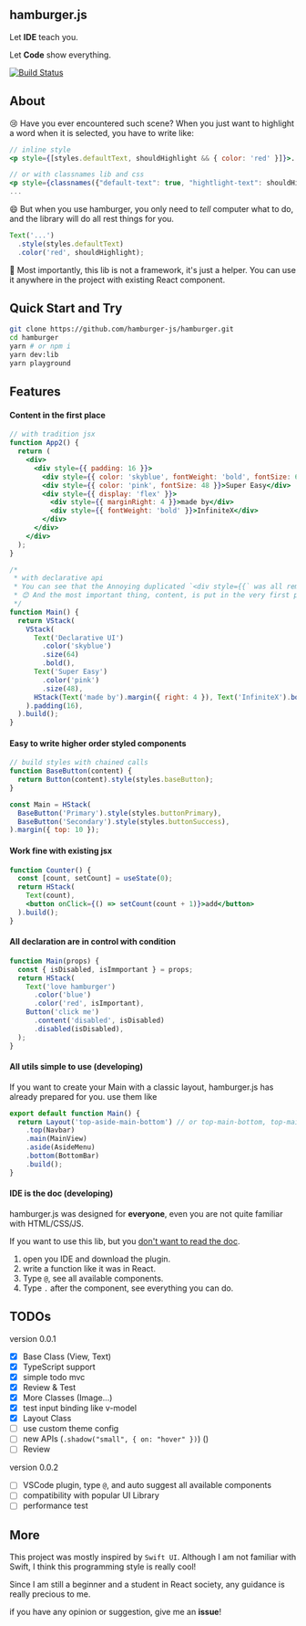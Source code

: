 ## hamburger.js

Let **IDE** teach you.

Let **Code** show everything.

[![Build Status](https://travis-ci.org/hamburger-js/hamburger.svg?branch=master)](https://travis-ci.org/hamburger-js/hamburger)

## About

😢 Have you ever encountered such scene? When you just want to highlight a word when it is selected, you have to write like:

```jsx
// inline style
<p style={[styles.defaultText, shouldHighlight && { color: 'red' }]}>...</p>

// or with classnames lib and css
<p style={classnames({"default-text": true, "hightlight-text": shouldHighlight})}>...</p>
...

```

😄 But when you use hamburger, you only need to _tell_ computer what to do, and the library will do all rest things for you.

```js
Text('...')
  .style(styles.defaultText)
  .color('red', shouldHighlight);
```

🦉 Most importantly, this lib is not a framework, it's just a helper. You can use it anywhere in the project with existing React component.

## Quick Start and Try

```bash
git clone https://github.com/hamburger-js/hamburger.git
cd hamburger
yarn # or npm i
yarn dev:lib
yarn playground
```

## Features

#### Content in the first place

```jsx
// with tradition jsx
function App2() {
  return (
    <div>
      <div style={{ padding: 16 }}>
        <div style={{ color: 'skyblue', fontWeight: 'bold', fontSize: 64 }}>Declarative UI</div>
        <div style={{ color: 'pink', fontSize: 48 }}>Super Easy</div>
        <div style={{ display: 'flex' }}>
          <div style={{ marginRight: 4 }}>made by</div>
          <div style={{ fontWeight: 'bold' }}>InfiniteX</div>
        </div>
      </div>
    </div>
  );
}

/*
 * with declarative api
 * You can see that the Annoying duplicated `<div style={{` was all removed!
 * 😊 And the most important thing, content, is put in the very first place.
 */
function Main() {
  return VStack(
    VStack(
      Text('Declarative UI')
        .color('skyblue')
        .size(64)
        .bold(),
      Text('Super Easy')
        .color('pink')
        .size(48),
      HStack(Text('made by').margin({ right: 4 }), Text('InfiniteX').bold()),
    ).padding(16),
  ).build();
}
```

#### Easy to write higher order styled components

```js
// build styles with chained calls
function BaseButton(content) {
  return Button(content).style(styles.baseButton);
}

const Main = HStack(
  BaseButton('Primary').style(styles.buttonPrimary),
  BaseButton('Secondary').style(styles.buttonSuccess),
).margin({ top: 10 });
```

#### Work fine with existing jsx

```jsx
function Counter() {
  const [count, setCount] = useState(0);
  return HStack(
    Text(count),
    <button onClick={() => setCount(count + 1)}>add</button>
  ).build();
}
```

#### All declaration are in control with condition

```jsx
function Main(props) {
  const { isDisabled, isImmportant } = props;
  return HStack(
    Text('love hamburger')
      .color('blue')
      .color('red', isImportant),
    Button('click me')
      .content('disabled', isDisabled)
      .disabled(isDisabled),
  );
}
```

#### All utils simple to use (developing)

If you want to create your Main with a classic layout, hamburger.js has already prepared for you.
use them like

```jsx
export default function Main() {
  return Layout('top-aside-main-bottom') // or top-main-bottom, top-main, top-aside-main, etc...
    .top(Navbar)
    .main(MainView)
    .aside(AsideMenu)
    .bottom(BottomBar)
    .build();
}
```

#### IDE is the doc (developing)

hamburger.js was designed for **everyone**, even you are not quite familiar with HTML/CSS/JS.

If you want to use this lib, but you <u>don't want to read the doc</u>.

1. open you IDE and download the plugin.
2. write a function like it was in React.
3. Type `@`, see all available components.
4. Type `.` after the component, see everything you can do.

## TODOs

version 0.0.1

- [x] Base Class (View, Text)
- [x] TypeScript support
- [x] simple todo mvc
- [x] Review & Test
- [x] More Classes (Image...)
- [x] test input binding like v-model
- [x] Layout Class
- [ ] use custom theme config
- [ ] new APIs (`.shadow("small", { on: "hover" })`) ()
- [ ] Review

version 0.0.2

- [ ] VSCode plugin, type `@`, and auto suggest all available components
- [ ] compatibility with popular UI Library
- [ ] performance test

## More

This project was mostly inspired by `Swift UI`. Although I am not familiar with Swift, I think this programming style is really cool!

Since I am still a beginner and a student in React society, any guidance is really precious to me.

if you have any opinion or suggestion, give me an **issue**!
